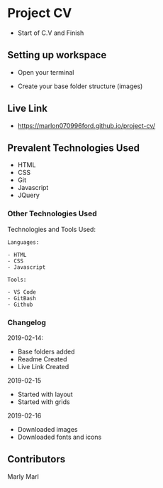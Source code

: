 # Project CV

- Start of C.V and Finish

## Setting up workspace

- Open your terminal

- Create your base folder structure (images)

## Live Link
- https://marlon070996ford.github.io/project-cv/

## Prevalent Technologies Used

 - HTML
 - CSS
 - Git
 - Javascript
 - JQuery
 

### Other Technologies Used

Technologies and Tools Used:

```
Languages:

- HTML
- CSS
- Javascript

```
```
Tools:

- VS Code
- GitBash
- Github

```

### Changelog

2019-02-14:
- Base folders added
- Readme Created
- Live Link Created

2019-02-15 
- Started with layout
- Started with grids 

2019-02-16
- Downloaded images
- Downloaded fonts and icons 


## Contributors

Marly Marl
